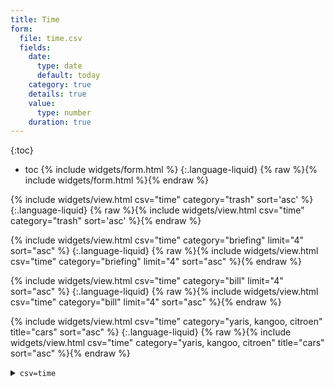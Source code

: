 ```yaml
---
title: Time
form:
  file: time.csv
  fields:
    date:
      type: date
      default: today
    category: true
    details: true
    value:
      type: number
    duration: true
---
```

{:toc}
- toc
{% include widgets/form.html %}
{:.language-liquid}
    {% raw %}{% include widgets/form.html %}{% endraw %}

{% include widgets/view.html csv="time" category="trash" sort='asc' %}
{:.language-liquid}
    {% raw %}{% include widgets/view.html csv="time" category="trash" sort='asc' %}{% endraw %}

{% include widgets/view.html csv="time" category="briefing" limit="4" sort="asc" %}
{:.language-liquid}
    {% raw %}{% include widgets/view.html csv="time" category="briefing" limit="4" sort="asc" %}{% endraw %}

{% include widgets/view.html csv="time" category="bill" limit="4" sort="asc" %}
{:.language-liquid}
    {% raw %}{% include widgets/view.html csv="time" category="bill" limit="4" sort="asc" %}{% endraw %}

{% include widgets/view.html csv="time" category="yaris, kangoo, citroen" title="cars" sort="asc" %}
{:.language-liquid}
    {% raw %}{% include widgets/view.html csv="time" category="yaris, kangoo, citroen" title="cars" sort="asc" %}{% endraw %}

<details markdown=1>
<summary><code>csv=time</code></summary>

{% include widgets/view.html csv="time" %}

</details>